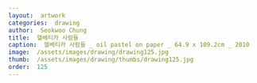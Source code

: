 ```yaml
---
layout:  artwork
categories:  drawing
author:  Seokwoo Chung
title:  헬베티카 사람들
caption:  헬베티카 사람들 _ oil pastel on paper _ 64.9 x 109.2cm _ 2010
image:  /assets/images/drawing/drawing125.jpg
thumb:  /assets/images/drawing/thumbs/drawing125.jpg
order:  125
---
```

